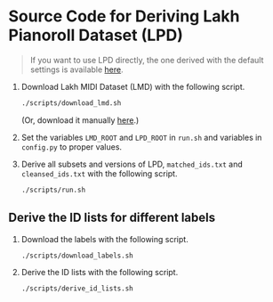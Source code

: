 # Source Code for Deriving Lakh Pianoroll Dataset (LPD)

> If you want to use LPD directly, the one derived with the default settings is
available [here](https://salu133445.github.io/lakh-pianoroll-dataset/dataset).

1. Download Lakh MIDI Dataset (LMD) with the following script.

   ```sh
   ./scripts/download_lmd.sh
   ```

   (Or, download it manually [here](http://colinraffel.com/projects/lmd/).)
2. Set the variables `LMD_ROOT` and `LPD_ROOT` in `run.sh` and variables in
   `config.py` to proper values.
3. Derive all subsets and versions of LPD, `matched_ids.txt` and
   `cleansed_ids.txt` with the following script.

   ```sh
   ./scripts/run.sh
   ```

## Derive the ID lists for different labels

1. Download the labels with the following script.

   ```sh
   ./scripts/download_labels.sh
   ```

2. Derive the ID lists with the following script.

   ```sh
   ./scripts/derive_id_lists.sh
   ```
